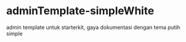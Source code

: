 # adminTemplate-simpleWhite

admin template untuk starterkit, gaya dokumentasi dengan tema putih simple
